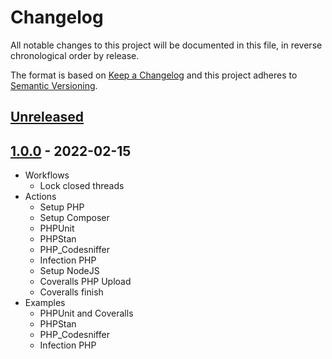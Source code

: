 # Changelog

All notable changes to this project will be documented in this file, in reverse chronological order by release.

The format is based on [Keep a Changelog](http://keepachangelog.com/en/1.0.0/)
and this project adheres to [Semantic Versioning](http://semver.org/spec/v2.0.0.html).

## [Unreleased](https://github.com/orisai/github-workflows/compare/1.0.0...HEAD)

## [1.0.0](https://github.com/orisai/github-workflows/releases/tag/1.0.0) - 2022-02-15

- Workflows
	- Lock closed threads
- Actions
	- Setup PHP
	- Setup Composer
	- PHPUnit
	- PHPStan
	- PHP_Codesniffer
	- Infection PHP
	- Setup NodeJS
	- Coveralls PHP Upload
	- Coveralls finish
- Examples
	- PHPUnit and Coveralls
	- PHPStan
	- PHP_Codesniffer
	- Infection PHP
